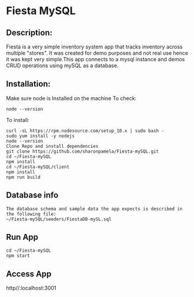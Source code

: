 # Fiesta MySQL

## Description:
Fiesta is a very simple inventory system app that tracks inventory across multiple "stores". It was created for demo purposes and not real use hence it was kept very simple.This app connects to a mysql instance and demos CRUD operations using mySQL as a database.

## Installation:
Make sure node is Installed on the machine
To check:
```
node --version
```
To install:
```
curl -sL https://rpm.nodesource.com/setup_10.x | sudo bash -
sudo yum install -y nodejs
node --version
Clone Repo and install dependencies
git clone https://github.com/sharonpamela/Fiesta-mySQL.git
cd ~/Fiesta-mySQL
npm install
cd ~/Fiesta-mySQL/client
npm install
npm run build
```
## Database info
```
The database schema and sample data the app expects is described in the following file:
~/Fiesta-mySQL/seeders/FiestaDB-mySL.sql
```
## Run App
```
cd ~/Fiesta-mySQL
npm start
```

## Access App
http//:localhost:3001
